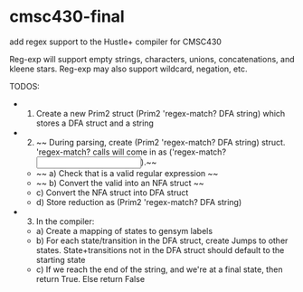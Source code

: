 # cmsc430-final
add regex support to the Hustle+ compiler for CMSC430

Reg-exp will support empty strings, characters, unions, concatenations, and kleene stars.
Reg-exp may also support wildcard, negation, etc.

TODOS:
- 1) Create a new Prim2 struct (Prim2 'regex-match? DFA string) which stores a DFA struct and a string
- 2) ~~ During parsing, create (Prim2 'regex-match? DFA string) struct. 'regex-match? calls will come in as ('regex-match? <regex string> <input string>).~~
   -  ~~ a) Check that <regex string> is a valid regular expression ~~
   -  ~~ b) Convert the valid <regex string> into an NFA struct ~~
   -  c) Convert the NFA struct into DFA struct
   -  d) Store reduction as (Prim2 'regex-match? DFA string)
- 3) In the compiler:
   -  a) Create a mapping of states to gensym labels
   -  b) For each state/transition in the DFA struct, create Jumps to other states. State+transitions not in the DFA struct should default to the starting state
   -  c) If we reach the end of the string, and we're at a final state, then return True. Else return False
